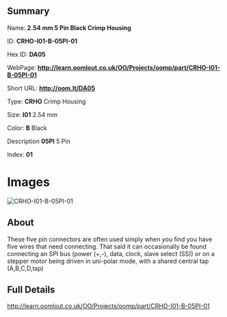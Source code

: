 

## Summary
 
Name: __2.54 mm 5 Pin Black Crimp Housing__

ID: __CRHO-I01-B-05PI-01__

Hex ID: __DA05__

WebPage: __http://learn.oomlout.co.uk/OO/Projects/oomp/part/CRHO-I01-B-05PI-01__

Short URL: __http://oom.lt/DA05__


Type: __CRHO__ Crimp Housing 

Size: __I01__ 2.54 mm 

Color: __B__ Black 

Description __05PI__ 5 Pin 

Index: __01__


# Images
![CRHO-I01-B-05PI-01](http://oomlout.com/oomp-gen/parts/CRHO-I01-B-05PI-01/CRHO-I01-B-05PI-01_420.jpg)

## About

These five pin connectors are often used simply when you find you have five wires that need connecting. That said it can occasionally be found connecting an SPI bus (power (+,-), data, clock, slave select (SS)) or on a stepper motor being driven in uni-polar mode, with a shared central tap (A,B,C,D,tap)

## Full Details

 http://learn.oomlout.co.uk/OO/Projects/oomp/part/CRHO-I01-B-05PI-01














